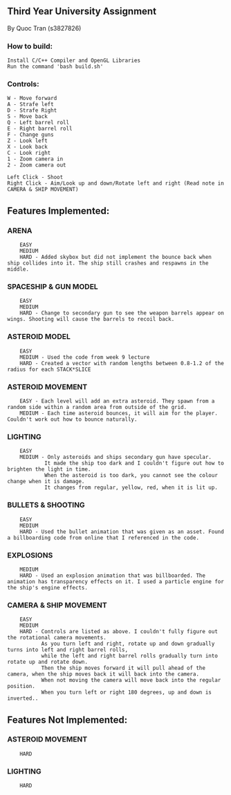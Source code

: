 ## Third Year University Assignment
By Quoc Tran (s3827826)

### How to build:
    Install C/C++ Compiler and OpenGL Libraries
    Run the command 'bash build.sh'

### Controls:
    W - Move forward
    A - Strafe left
    D - Strafe Right
    S - Move back
    Q - Left barrel roll
    E - Right barrel roll
    F - Change guns
    Z - Look left
    X - Look back
    C - Look right
    1 - Zoom camera in
    2 - Zoom camera out
    
    Left Click - Shoot
    Right Click - Aim/Look up and down/Rotate left and right (Read note in CAMERA & SHIP MOVEMENT)



## Features Implemented:
### ARENA
        EASY
        MEDIUM
        HARD - Added skybox but did not implement the bounce back when ship collides into it. The ship still crashes and respawns in the middle.

### SPACESHIP & GUN MODEL
        EASY
        MEDIUM
        HARD - Change to secondary gun to see the weapon barrels appear on wings. Shooting will cause the barrels to recoil back.

### ASTEROID MODEL
        EASY
        MEDIUM - Used the code from week 9 lecture
        HARD - Created a vector with random lengths between 0.8-1.2 of the radius for each STACK*SLICE

### ASTEROID MOVEMENT
        EASY - Each level will add an extra asteroid. They spawn from a random side within a random area from outside of the grid.
        MEDIUM - Each time asteroid bounces, it will aim for the player. Couldn't work out how to bounce naturally.

### LIGHTING
        EASY
        MEDIUM - Only asteroids and ships secondary gun have specular. 
                It made the ship too dark and I couldn't figure out how to brighten the light in time. 
                When the asteroid is too dark, you cannot see the colour change when it is damage. 
                It changes from regular, yellow, red, when it is lit up.

### BULLETS & SHOOTING
        EASY
        MEDIUM
        HARD - Used the bullet animation that was given as an asset. Found a billboarding code from online that I referenced in the code.

### EXPLOSIONS
        MEDIUM
        HARD - Used an explosion animation that was billboarded. The animation has transparency effects on it. I used a particle engine for the ship's engine effects.

### CAMERA & SHIP MOVEMENT 
        EASY
        MEDIUM
        HARD - Controls are listed as above. I couldn't fully figure out the rotational camera movements. 
               As you turn left and right, rotate up and down gradually turns into left and right barrel rolls, 
               while the left and right barrel rolls gradually turn into rotate up and rotate down. 
               Then the ship moves forward it will pull ahead of the camera, when the ship moves back it will back into the camera. 
               When not moving the camera will move back into the regular position. 
               When you turn left or right 180 degrees, up and down is inverted..


## Features Not Implemented:
### ASTEROID MOVEMENT
        HARD
### LIGHTING
        HARD
